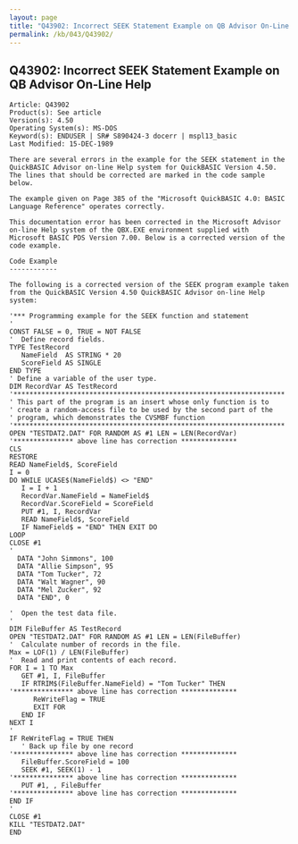 ```yaml
---
layout: page
title: "Q43902: Incorrect SEEK Statement Example on QB Advisor On-Line Help"
permalink: /kb/043/Q43902/
---
```


## Q43902: Incorrect SEEK Statement Example on QB Advisor On-Line Help

	Article: Q43902
	Product(s): See article
	Version(s): 4.50
	Operating System(s): MS-DOS
	Keyword(s): ENDUSER | SR# S890424-3 docerr | mspl13_basic
	Last Modified: 15-DEC-1989
	
	There are several errors in the example for the SEEK statement in the
	QuickBASIC Advisor on-line Help system for QuickBASIC Version 4.50.
	The lines that should be corrected are marked in the code sample
	below.
	
	The example given on Page 385 of the "Microsoft QuickBASIC 4.0: BASIC
	Language Reference" operates correctly.
	
	This documentation error has been corrected in the Microsoft Advisor
	on-line Help system of the QBX.EXE environment supplied with
	Microsoft BASIC PDS Version 7.00. Below is a corrected version of the
	code example.
	
	Code Example
	------------
	
	The following is a corrected version of the SEEK program example taken
	from the QuickBASIC Version 4.50 QuickBASIC Advisor on-line Help
	system:
	
	'*** Programming example for the SEEK function and statement
	'
	CONST FALSE = 0, TRUE = NOT FALSE
	'  Define record fields.
	TYPE TestRecord
	   NameField  AS STRING * 20
	   ScoreField AS SINGLE
	END TYPE
	' Define a variable of the user type.
	DIM RecordVar AS TestRecord
	'********************************************************************
	' This part of the program is an insert whose only function is to
	' create a random-access file to be used by the second part of the
	' program, which demonstrates the CVSMBF function
	'********************************************************************
	OPEN "TESTDAT2.DAT" FOR RANDOM AS #1 LEN = LEN(RecordVar)
	'*************** above line has correction **************
	CLS
	RESTORE
	READ NameField$, ScoreField
	I = 0
	DO WHILE UCASE$(NameField$) <> "END"
	   I = I + 1
	   RecordVar.NameField = NameField$
	   RecordVar.ScoreField = ScoreField
	   PUT #1, I, RecordVar
	   READ NameField$, ScoreField
	   IF NameField$ = "END" THEN EXIT DO
	LOOP
	CLOSE #1
	'
	  DATA "John Simmons", 100
	  DATA "Allie Simpson", 95
	  DATA "Tom Tucker", 72
	  DATA "Walt Wagner", 90
	  DATA "Mel Zucker", 92
	  DATA "END", 0
	
	'  Open the test data file.
	'
	DIM FileBuffer AS TestRecord
	OPEN "TESTDAT2.DAT" FOR RANDOM AS #1 LEN = LEN(FileBuffer)
	'  Calculate number of records in the file.
	Max = LOF(1) / LEN(FileBuffer)
	'  Read and print contents of each record.
	FOR I = 1 TO Max
	   GET #1, I, FileBuffer
	   IF RTRIM$(FileBuffer.NameField) = "Tom Tucker" THEN
	'*************** above line has correction **************
	      ReWriteFlag = TRUE
	      EXIT FOR
	   END IF
	NEXT I
	'
	IF ReWriteFlag = TRUE THEN
	   ' Back up file by one record
	'*************** above line has correction **************
	   FileBuffer.ScoreField = 100
	   SEEK #1, SEEK(1) - 1
	'*************** above line has correction **************
	   PUT #1, , FileBuffer
	'*************** above line has correction **************
	END IF
	'
	CLOSE #1
	KILL "TESTDAT2.DAT"
	END
